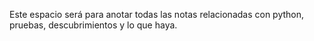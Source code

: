 Este espacio será para anotar todas las notas relacionadas con python, pruebas, descubrimientos y lo que haya.